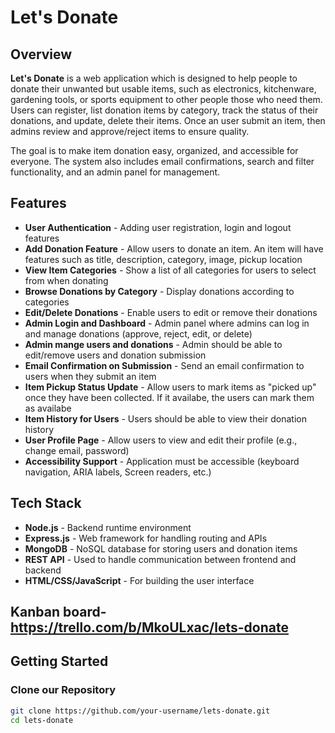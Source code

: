 # Let's Donate

## Overview
**Let's Donate** is a web application which is designed to help people to donate their unwanted but usable items, such as electronics, kitchenware, gardening tools, or sports equipment to other people those who need them. Users can register, list donation items by category, track the status of their donations, and update, delete their items. Once an user submit an item, then admins review and approve/reject items to ensure quality.

The goal is to make item donation easy, organized, and accessible for everyone. The system also includes email confirmations, search and filter functionality, and an admin panel for management.

## Features
- **User Authentication** - Adding user registration, login and logout features
- **Add Donation Feature** - Allow users to donate an item. An item will have features such as title, description, category, image, pickup location
- **View Item Categories** - Show a list of all categories for users to select from when donating
- **Browse Donations by Category** - Display donations according to categories
- **Edit/Delete Donations** - Enable users to edit or remove their donations
- **Admin Login and Dashboard** - Admin panel where admins can log in and manage donations (approve, reject, edit, or delete)
- **Admin mange users and donations** - Admin should be able to edit/remove users and donation submission
- **Email Confirmation on Submission** - Send an email confirmation to users when they submit an item
- **Item Pickup Status Update** - Allow users to mark items as "picked up" once they have been collected. If it availabe, the users can mark them as availabe
- **Item History for Users** - Users should be able to view their donation history
- **User Profile Page** - Allow users to view and edit their profile (e.g., change email, password)
- **Accessibility Support** - Application must be accessible (keyboard navigation, ARIA labels, Screen readers, etc.)

## Tech Stack
- **Node.js** - Backend runtime environment
- **Express.js** - Web framework for handling routing and APIs
- **MongoDB** - NoSQL database for storing users and donation items
- **REST API** - Used to handle communication between frontend and backend
- **HTML/CSS/JavaScript** - For building the user interface

## Kanban board-   https://trello.com/b/MkoULxac/lets-donate

## Getting Started

### Clone our Repository
```bash
git clone https://github.com/your-username/lets-donate.git
cd lets-donate
